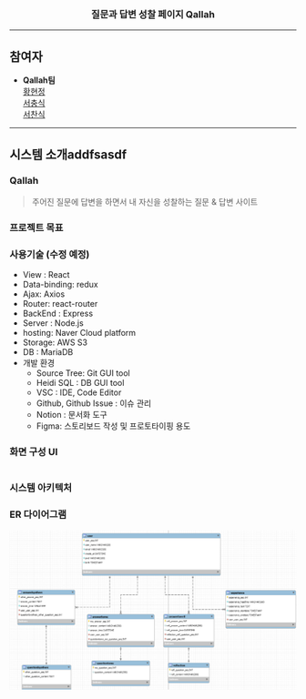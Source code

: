<h3 align='middle'> 질문과 답변 성찰 페이지 Qallah</h3>
                 
<p align='middle'>

</p>

---

## 참여자

- **Qallah팀**<br />
  [황현정](https://github.com/giraff) <br />
  [서충식](https://github.com/seo-rio) <br />
  [서찬식](https://github.com/coldexpression) <br />

---

## 시스템 소개addfsasdf

### Qallah

> 주어진 질문에 답변을 하면서 내 자신을 성찰하는 질문 & 답변 사이트

### 프로젝트 목표

### 사용기술 (수정 예정)

- View : React
- Data-binding: redux
- Ajax: Axios
- Router: react-router
- BackEnd : Express
- Server : Node.js
- hosting: Naver Cloud platform
- Storage: AWS S3
- DB : MariaDB
- 개발 환경
  - Source Tree: Git GUI tool
  - Heidi SQL : DB GUI tool
  - VSC : IDE, Code Editor
  - Github, Github Issue : 이슈 관리
  - Notion : 문서화 도구
  - Figma: 스토리보드 작성 및 프로토타이핑 용도

### 화면 구성 UI

<table>
  <tr>
  </tr>
</table>

### 시스템 아키텍처

### ER 다이어그램
<p align='middle'><a href='./documentation/ERDiagrm.png'><img src='./documentation/ERDiagram.png' /></a></p>
